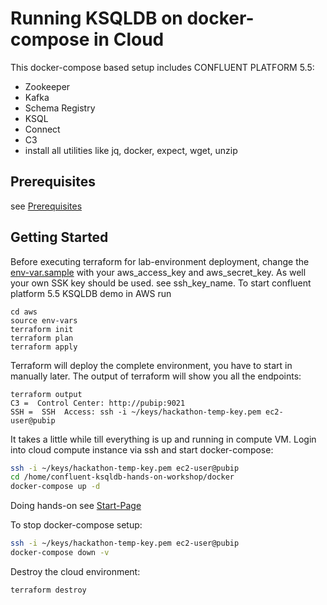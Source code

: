 # Running KSQLDB on docker-compose in Cloud

This docker-compose based setup includes CONFLUENT PLATFORM 5.5:
- Zookeeper
- Kafka 
- Schema Registry
- KSQL
- Connect
- C3
- install all utilities like jq, docker, expect, wget, unzip

## Prerequisites

see [Prerequisites](https://github.com/ora0600/confluent-ksqldb-hands-on-workshop)

## Getting Started
Before executing terraform for lab-environment deployment, change the [env-var.sample](aws/env-vars.sample) with your aws_access_key and aws_secret_key. As well your own SSK key should be used. see ssh_key_name.
To start confluent platform 5.5 KSQLDB demo in AWS run
```
cd aws
source env-vars
terraform init
terraform plan
terraform apply
```
Terraform will deploy the complete environment, you have to start in manually later.
The output of terraform will show you all the endpoints:
```
terraform output
C3 =  Control Center: http://pubip:9021
SSH =  SSH  Access: ssh -i ~/keys/hackathon-temp-key.pem ec2-user@pubip 
```
It takes a little while till everything is up and running in compute VM. 
Login into cloud compute instance via ssh and start docker-compose:
```bash 
ssh -i ~/keys/hackathon-temp-key.pem ec2-user@pubip
cd /home/confluent-ksqldb-hands-on-workshop/docker
docker-compose up -d
```
Doing hands-on see [Start-Page](https://github.com/ora0600/confluent-ksqldb-hands-on-workshop)

To stop docker-compose setup:
```bash
ssh -i ~/keys/hackathon-temp-key.pem ec2-user@pubip
docker-compose down -v
```
Destroy the cloud environment:
```bash
terraform destroy
```